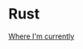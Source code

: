 # Rust

[Where I'm currently](file:///Users/rtjerngren/.rustup/toolchains/stable-x86_64-apple-darwin/share/doc/rust/html/book/ch13-00-functional-features.html)
